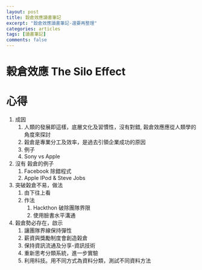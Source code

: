 ```yaml
---
layout: post
title: 縠倉效應讀書筆記
excerpt: "縠倉效應讀書筆記-還要再整理"
categories: articles
tags: [讀書筆記]
comments: false
---
```


# 榖倉效應 The Silo Effect

# 心得
1. 成因
   1. 人類的發展即這樣，底層文化及習慣性，沒有對錯, 榖倉效應應從人類學的角度來探討
   2. 榖倉是專業分工及效率，是過去引領企業成功的原因
   3. 例子
     1. Sony vs Apple
2. 沒有 榖倉的例子
   1. Facebook 除錯程式
   2. Apple IPod & Steve Jobs
3. 突破榖倉不易，做法
   1. 由下往上看
   2. 作法
      1. Hackthon 破除團隊界限
      2. 使用臉書水平溝通
4. 榖倉勢必存在，啟示
   1. 讓團隊界線保持彈性
   2. 薪資與獎勵制度會創造榖倉
   3. 保持資訊流通及分享-資訊技術
   4. 重新思考分類系統，進一步實驗
   5. 利用科技。用不同方式為資料分類，測試不同資料方法

